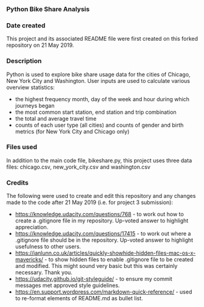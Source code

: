 ### Python Bike Share Analysis

### Date created
This project and its associated README file were first created on this forked repository on 21 May 2019.

### Description
Python is used to explore bike share usage data for the cities of Chicago, New York City and Washington. User inputs are used to calculate various overview statistics:
- the highest frequency month, day of the week and hour during which journeys began
- the most common start station, end station and trip combination
- the total and average travel time
- counts of each user type (all cities) and counts of gender and birth metrics (for New York City and Chicago only)

### Files used
In addition to the main code file, bikeshare.py, this project uses three data files: chicago.csv, new_york_city.csv and washington.csv

### Credits
The following were used to create and edit this repository and any changes made to the code after 21 May 2019 (i.e. for project 3 submission):
- https://knowledge.udacity.com/questions/768 - to work out how to create a .gitignore file in my repository. Up-voted answer to highlight appreciation.
- https://knowledge.udacity.com/questions/17415 - to work out where a .gitignore file should be in the repository. Up-voted answer to highlight usefulness to other users.
- https://ianlunn.co.uk/articles/quickly-showhide-hidden-files-mac-os-x-mavericks/ - to show hidden files to enable .gitignore file to be created and modified. This might sound very basic but this was certainly necessary. Thank you.
- https://udacity.github.io/git-styleguide/ - to ensure my commit messages met approved style guidelines.
- https://en.support.wordpress.com/markdown-quick-reference/ - used to re-format elements of README.md as bullet list.
